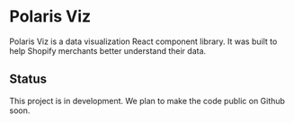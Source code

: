# Polaris Viz

Polaris Viz is a data visualization React component library. It was built to help Shopify merchants better understand their data.

## Status

This project is in development. We plan to make the code public on Github soon.
